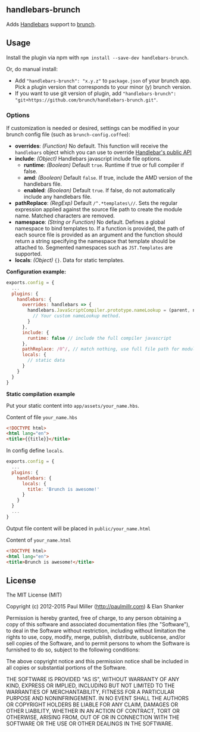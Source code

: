 ## handlebars-brunch
Adds [Handlebars](http://handlebarsjs.com/) support to
[brunch](http://brunch.io).

## Usage
Install the plugin via npm with `npm install --save-dev handlebars-brunch`.

Or, do manual install:

* Add `"handlebars-brunch": "x.y.z"` to `package.json` of your brunch app.
  Pick a plugin version that corresponds to your minor (y) brunch version.
* If you want to use git version of plugin, add
`"handlebars-brunch": "git+https://github.com/brunch/handlebars-brunch.git"`.

### Options
If customization is needed or desired, settings can be modified in your brunch
config file (such as `brunch-config.coffee`):

* __overrides__: _(Function)_ No default. This function will receive the `handlebars` object which you can use to override [Handlebar's public API](https://github.com/wycats/handlebars.js/blob/7f6ef1dd38794f12aee33c76c04f604a7651810b/lib/handlebars/compiler/javascript-compiler.js#L10)
* __include__: _(Object)_ Handlebars javascript include file options.
    * __runtime__: _(Boolean)_ Default `true`. Runtime if true or full compiler if false.
    * __amd__: _(Boolean)_ Default `false`. If true, include the AMD version of the handlebars file.
    * __enabled__: _(Boolean)_ Default `true`. If false, do not automatically include any handlebars file.
* __pathReplace__: _(RegExp)_  Default `/^.*templates\//`. Sets the regular expression applied against the source file path to create the module name. Matched characters are removed.
* __namespace__: _(String or Function)_ No default. Defines a global namespace to bind templates to. If a function is provided, the path of each source file is provided as an argument and the function should return a string specifying the namespace that template should be attached to. Segmented namespaces such as `JST.Templates` are supported.
* __locals__: _(Object)_ `{}`. Data for static templates.

**Configuration example:**
```javascript
exports.config = {
  ...
  plugins: {
    handlebars: {
      overrides: handlebars => {
        handlebars.JavaScriptCompiler.prototype.nameLookup = (parent, name, type) => {
          // Your custom nameLookup method.
        }
      },
      include: {
        runtime: false // include the full compiler javascript
      },
      pathReplace: /0^/, // match nothing, use full file path for module name
      locals: {
        // static data
      }
    }
  }
}
```

**Static compilation example**

Put your static content into `app/assets/your_name.hbs`.

Content of file `your_name.hbs`
```html
<!DOCTYPE html>
<html lang="en">
<title>{{title}}</title>
```

In config define `locals`.

```javascript
exports.config = {
  ...
  plugins: {
    handlebars: {
      locals: {
        title: 'Brunch is awesome!'
      }
    }
  }
  ...
}
```

Output file content will be placed in `public/your_name.html`

Content of `your_name.html`

```html
<!DOCTYPE html>
<html lang="en">
<title>Brunch is awesome!</title>
```

## License

The MIT License (MIT)

Copyright (c) 2012-2015 Paul Miller (http://paulmillr.com) & Elan Shanker

Permission is hereby granted, free of charge, to any person obtaining a copy
of this software and associated documentation files (the "Software"), to deal
in the Software without restriction, including without limitation the rights
to use, copy, modify, merge, publish, distribute, sublicense, and/or sell
copies of the Software, and to permit persons to whom the Software is
furnished to do so, subject to the following conditions:

The above copyright notice and this permission notice shall be included in
all copies or substantial portions of the Software.

THE SOFTWARE IS PROVIDED "AS IS", WITHOUT WARRANTY OF ANY KIND, EXPRESS OR
IMPLIED, INCLUDING BUT NOT LIMITED TO THE WARRANTIES OF MERCHANTABILITY,
FITNESS FOR A PARTICULAR PURPOSE AND NONINFRINGEMENT. IN NO EVENT SHALL THE
AUTHORS OR COPYRIGHT HOLDERS BE LIABLE FOR ANY CLAIM, DAMAGES OR OTHER
LIABILITY, WHETHER IN AN ACTION OF CONTRACT, TORT OR OTHERWISE, ARISING FROM,
OUT OF OR IN CONNECTION WITH THE SOFTWARE OR THE USE OR OTHER DEALINGS IN
THE SOFTWARE.

